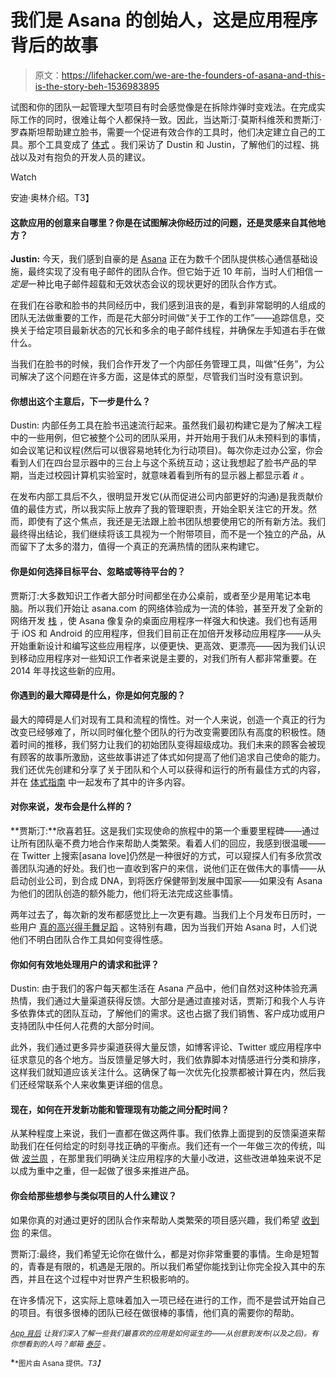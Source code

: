 # 我们是 Asana 的创始人，这是应用程序背后的故事

> 原文：<https://lifehacker.com/we-are-the-founders-of-asana-and-this-is-the-story-beh-1536983895>

试图和你的团队一起管理大型项目有时会感觉像是在拆除炸弹时变戏法。在完成实际工作的同时，很难让每个人都保持一致。因此，当达斯汀·莫斯科维茨和贾斯汀·罗森斯坦帮助建立脸书，需要一个促进有效合作的工具时，他们决定建立自己的工具。那个工具变成了 [体式](https://lifehacker.com/asana-is-a-free-project-management-and-collaboration-to-5855549) 。我们采访了 Dustin 和 Justin，了解他们的过程、挑战以及对有抱负的开发人员的建议。

Watch

安迪·奥林介绍。T3】

#### 这款应用的创意来自哪里？你是在试图解决你经历过的问题，还是灵感来自其他地方？

**Justin:** 今天，我们感到自豪的是 [Asana](https://asana.com/) 正在为数千个团队提供核心通信基础设施，最终实现了没有电子邮件的团队合作。但它始于近 10 年前，当时人们相信*一定是*一种比电子邮件超载和无效状态会议的现状更好的团队合作方式。

在我们在谷歌和脸书的共同经历中，我们感到沮丧的是，看到非常聪明的人组成的团队无法做重要的工作，而是花大部分时间做“关于工作的工作”——追踪信息，交换关于给定项目最新状态的冗长和多余的电子邮件线程，并确保左手知道右手在做什么。

当我们在脸书的时候，我们合作开发了一个内部任务管理工具，叫做“任务”，为公司解决了这个问题在许多方面，这是体式的原型，尽管我们当时没有意识到。

#### 你想出这个主意后，下一步是什么？

Dustin: 内部任务工具在脸书迅速流行起来。虽然我们最初构建它是为了解决工程中的一些用例，但它被整个公司的团队采用，并开始用于我们从未预料到的事情，如会议笔记和议程(然后可以很容易地转化为行动项目)。每次你走过办公室，你会看到人们在四台显示器中的三台上与这个系统互动；这让我想起了脸书产品的早期，当走过校园计算机实验室时，就意味着看到所有的显示器上都显示着 *it* 。

在发布内部工具后不久，很明显开发它(从而促进公司内部更好的沟通)是我贡献价值的最佳方式，所以我实际上放弃了我的管理职责，开始全职关注它的开发。然而，即使有了这个焦点，我还是无法跟上脸书团队想要使用它的所有新方法。我们最终得出结论，我们继续将该工具视为一个附带项目，而不是一个独立的产品，从而留下了太多的潜力，值得一个真正的充满热情的团队来构建它。

#### 你是如何选择目标平台、忽略或等待平台的？

贾斯汀:大多数知识工作者大部分时间都坐在办公桌前，或者至少是用笔记本电脑。所以我们开始让 asana.com 的网络体验成为一流的体验，甚至开发了全新的网络开发 [栈](https://asana.com/luna) ，使 Asana 像复杂的桌面应用程序一样强大和快速。我们也有适用于 iOS 和 Android 的应用程序，但我们目前正在加倍开发移动应用程序——从头开始重新设计和编写这些应用程序，以便更快、更高效、更漂亮——因为我们认识到移动应用程序对一些知识工作者来说是主要的，对我们所有人都非常重要。在 2014 年寻找这些新的应用。

#### 你遇到的最大障碍是什么，你是如何克服的？

最大的障碍是人们对现有工具和流程的惰性。对一个人来说，创造一个真正的行为改变已经够难了，所以同时催化整个团队的行为改变需要团队有高度的积极性。随着时间的推移，我们努力让我们的初始团队变得超级成功。我们未来的顾客会被现有顾客的故事所激励，这些故事讲述了体式如何提高了他们追求自己使命的能力。我们还优先创建和分享了关于团队和个人可以获得和运行的所有最佳方式的内容，并在 [体式指南](https://asana.com/guide) 中一起发布了其中的许多内容。

#### 对你来说，发布会是什么样的？

**贾斯汀:**欣喜若狂。这是我们实现使命的旅程中的第一个重要里程碑——通过让所有团队毫不费力地合作来帮助人类繁荣。看着人们的回应，我感到很温暖——在 Twitter 上搜索[asana love]仍然是一种很好的方式，可以窥探人们有多欣赏改善团队沟通的好处。我们也一直收到客户的来信，说他们正在做伟大的事情——从启动创业公司，到合成 DNA，到将医疗保健带到发展中国家——如果没有 Asana 为他们的团队创造的额外能力，他们将无法完成这些事情。

两年过去了，每次新的发布都感觉比上一次更有趣。当我们上个月发布日历时，一些用户 [真的高兴得手舞足蹈](http://blog.asana.com/2014/01/calendars/#comment-31421) 。这特别有趣，因为当我们开始 Asana 时，人们说他们不明白团队合作工具如何变得性感。

#### 你如何有效地处理用户的请求和批评？

Dustin: 由于我们的客户每天都生活在 Asana 产品中，他们自然对这种体验充满热情，我们通过大量渠道获得反馈。大部分是通过直接对话，贾斯汀和我个人与许多依靠体式的团队互动，了解他们的需求。这也占据了我们销售、客户成功或用户支持团队中任何人花费的大部分时间。

此外，我们通过更多异步渠道获得大量反馈，如博客评论、Twitter 或应用程序中征求意见的各个地方。当反馈量足够大时，我们依靠脚本对情感进行分类和排序，这样我们就知道应该关注什么。这确保了每一次优先化投票都被计算在内，然后我们还经常联系个人来收集更详细的信息。

#### 现在，如何在开发新功能和管理现有功能之间分配时间？

从某种程度上来说，我们一直都在做这两件事。我们依靠上面提到的反馈渠道来帮助我们在任何给定的时刻寻找正确的平衡点。我们还有一个一年做三次的传统，叫做 [波兰周](http://blog.asana.com/2012/10/polish-week/) ，在那里我们明确关注应用程序的大量小改进，这些改进单独来说不足以成为重中之重，但一起做了很多来推进产品。

#### 你会给那些想参与类似项目的人什么建议？

如果你真的对通过更好的团队合作来帮助人类繁荣的项目感兴趣，我们希望 [收到你](http://www.asana.com/jobs) 的来信。

贾斯汀:最终，我们希望无论你在做什么，都是对你非常重要的事情。生命是短暂的，青春是有限的，机遇是无限的。所以我们希望你能找到让你完全投入其中的东西，并且在这个过程中对世界产生积极影响的。

在许多情况下，这实际上意味着加入一项已经在进行的工作，而不是尝试开始自己的项目。有很多很棒的团队已经在做很棒的事情，他们真的需要你的帮助。

<small></small>*[<small>*App 背后*</small>](http://lifehacker.com/behindtheapp) <small>*让我们深入了解一些我们最喜欢的应用是如何诞生的——从创意到发布(以及之后)。有你想看到的人吗？邮箱*</small> [<small>*泰莎*</small>](https://mail.google.com/mail/?view=cm&fs=1&tf=1&to=tessa@lifehacker.com) <small>*。*</small>*

*<small>*图片由 Asana 提供。*T3】</small>*